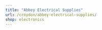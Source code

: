 ```yaml
---
title: "Abbey Electrical Supplies"
url: /croydon/abbey-electrical-supplies/
shop: electronics
---
```

